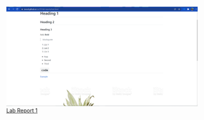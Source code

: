 ![CSE15L screenshot](cse15l.PNG)
[Lab Report 1](https://JRUCSD.github.io/cse15l-lab-reports/lab-report-1-week-2.html)